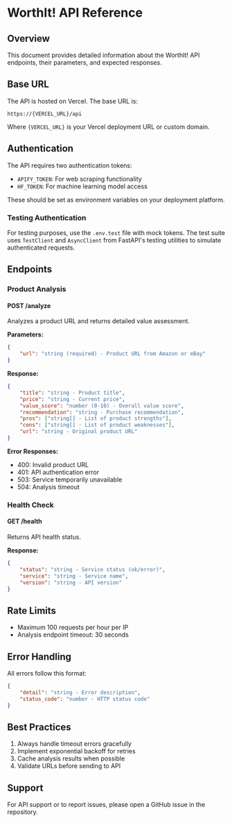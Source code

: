 # WorthIt! API Reference

## Overview
This document provides detailed information about the WorthIt! API endpoints, their parameters, and expected responses.

## Base URL
The API is hosted on Vercel. The base URL is:
```
https://{VERCEL_URL}/api
```
Where `{VERCEL_URL}` is your Vercel deployment URL or custom domain.

## Authentication
The API requires two authentication tokens:
- `APIFY_TOKEN`: For web scraping functionality
- `HF_TOKEN`: For machine learning model access

These should be set as environment variables on your deployment platform.

### Testing Authentication
For testing purposes, use the `.env.test` file with mock tokens. The test suite uses `TestClient` and `AsyncClient` from FastAPI's testing utilities to simulate authenticated requests.

## Endpoints

### Product Analysis
#### POST /analyze
Analyzes a product URL and returns detailed value assessment.

**Parameters:**
```json
{
    "url": "string (required) - Product URL from Amazon or eBay"
}
```

**Response:**
```json
{
    "title": "string - Product title",
    "price": "string - Current price",
    "value_score": "number (0-10) - Overall value score",
    "recommendation": "string - Purchase recommendation",
    "pros": ["string[] - List of product strengths"],
    "cons": ["string[] - List of product weaknesses"],
    "url": "string - Original product URL"
}
```

**Error Responses:**
- 400: Invalid product URL
- 401: API authentication error
- 503: Service temporarily unavailable
- 504: Analysis timeout

### Health Check
#### GET /health
Returns API health status.

**Response:**
```json
{
    "status": "string - Service status (ok/error)",
    "service": "string - Service name",
    "version": "string - API version"
}
```

## Rate Limits
- Maximum 100 requests per hour per IP
- Analysis endpoint timeout: 30 seconds

## Error Handling
All errors follow this format:
```json
{
    "detail": "string - Error description",
    "status_code": "number - HTTP status code"
}
```

## Best Practices
1. Always handle timeout errors gracefully
2. Implement exponential backoff for retries
3. Cache analysis results when possible
4. Validate URLs before sending to API

## Support
For API support or to report issues, please open a GitHub issue in the repository.